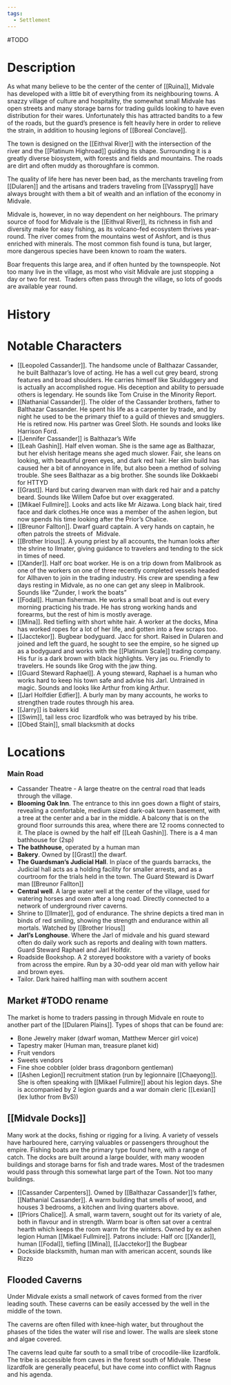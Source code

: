 ```yaml
---
tags:
  - Settlement
---
```

#TODO 
# Description
As what many believe to be the center of the center of [[Ruina]], Midvale has developed with a little bit of everything from its neighbouring towns. A snazzy village of culture and hospitality, the somewhat small Midvale has open streets and many storage barns for trading guilds looking to have even distribution for their wares. Unfortunately this has attracted bandits to a few of the roads, but the guard’s presence is felt heavily here in order to relieve the strain, in addition to housing legions of [[Boreal Conclave]].

The town is designed on the [[Eithval River]] with the intersection of the river and the [[Platinum Highroad]] guiding its shape. Surrounding it is a greatly diverse biosystem, with forests and fields and mountains. The roads are dirt and often muddy as thoroughfare is common.

The quality of life here has never been bad, as the merchants traveling from [[Dularen]] and the artisans and traders traveling from [[Vasspryg]] have always brought with them a bit of wealth and an inflation of the economy in Midvale. 

Midvale is, however, in no way dependent on her neighbours. The primary source of food for Midvale is the [[Eithval River]], its richness in fish and diversity make for easy fishing, as its volcano-fed ecosystem thrives year-round. The river comes from the mountains west of Ashfort, and is thus enriched with minerals. The most common fish found is tuna, but larger, more dangerous species have been known to roam the waters. 

Boar frequents this large area, and if often hunted by the townspeople. Not too many live in the village, as most who visit Midvale are just stopping a day or two for rest.  Traders often pass through the village, so lots of goods are available year round.

# History

# Notable Characters
- [[Leopoled Cassander]]. The handsome uncle of Balthazar Cassander, he built Balthazar’s love of acting. He has a well cut grey beard, strong features and broad shoulders. He carries himself like Skulduggery and is actually an accomplished rogue. His deception and ability to persuade others is legendary. He sounds like Tom Cruise in the Minority Report.
- [[Nathanial Cassander]]. The older of the Cassander brothers, father to Balthazar Cassander. He spent his life as a carpenter by trade, and by night he used to be the primary thief to a guild of thieves and smugglers. He is retired now. His partner was Greel Sloth. He sounds and looks like Harrison Ford.
- [[Jennifer Cassander]] is Balthazar’s Wife
- [[Leah Gashin]]. Half elven woman. She is the same age as Balthazar, but her elvish heritage means she aged much slower. Fair, she leans on looking, with beautiful green eyes, and dark red hair. Her slim build has caused her a bit of annoyance in life, but also been a method of solving trouble. She sees Balthazar as a big brother. She sounds like Dokkaebi for HTTYD
- [[Grast]]. Hard but caring dwarven man with dark red hair and a patchy beard. Sounds like Willem Dafoe but over exaggerated.
- [[Mikael Fullmire]]. Looks and acts like Mr Aizawa. Long black hair, tired face and dark clothes.He once was a member of the ashen legion, but now spends his time looking after the Prior’s Chalice.
- [[Breunor Fallton]]. Dwarf guard captain. A very hands on captain, he often patrols the streets of  Midvale.
- [[Brother Irious]]. A young priest by all accounts, the human looks after the shrine to Ilmater, giving guidance to travelers and tending to the sick in times of need.
- [[Xander]]. Half orc boat worker. He is on a trip down from Malibrook as one of the workers on one of three recently completed vessels headed for Allhaven to join in the trading industry. His crew are spending a few days resting in Midvale, as no one can get any sleep in Malibrook. Sounds like “Zunder, I work the boats”
- [[Fodal]]. Human fisherman. He works a small boat and is out every morning practicing his trade. He has strong working hands and forearms, but the rest of him is mostly average.
- [[Mina]]. Red tiefling with short white hair. A worker at the docks, Mina has worked ropes for a lot of her life, and gotten into a few scraps too.
- [[Jacctekor]]. Bugbear bodyguard. Jacc for short. Raised in Dularen and joined and left the guard, he sought to see the empire, so he signed up as a bodyguard and works with the [[Platinum Scale]] trading company. His fur is a dark brown with black highlights. Very jas ou. Friendly to travelers. He sounds like Grog with the jaw thing.
- [[Guard Steward Raphael]]. A young steward, Raphael is a human who works hard to keep his town safe and advise his Jarl. Untrained in magic. Sounds and looks like Arthur from king Arthur.
- [[Jarl Holfdier Edfier]]. A burly man by many accounts, he works to strengthen trade routes through his area.
- [[Jarry]] is bakers kid
- [[Swim]], tail less croc lizardfolk who was betrayed by his tribe.
- [[Obed Stain]], small blacksmith at docks

# Locations
### Main Road
  
- Cassander Theatre - A large theatre on the central road that leads through the village.
- **Blooming Oak Inn**. The entrance to this inn goes down a flight of stairs, revealing a comfortable, medium sized dark-oak tavern basement, with a tree at the center and a bar in the middle. A balcony that is on the ground floor surrounds this area, where there are 12 rooms connected to it. The place is owned by the half elf [[Leah Gashin]]. There is a 4 man bathhouse for (2sp)
- **The bathhouse**, operated by a human man
- **Bakery**. Owned by [[Grast]] the dwarf.
- **The Guardsman’s Judicial Hall**. In place of the guards barracks, the Judicial hall acts as a holding facility for smaller arrests, and as a courtroom for the trials held in the town. The Guard Steward is Dwarf man [[Breunor Fallton]]
- **Central well**. A large water well at the center of the village, used for watering horses and oxen after a long road. Directly connected to a network of underground river caverns.
- Shrine to [[Ilmater]], god of endurance. The shrine depicts a tired man in binds of red smiling, showing the strength and endurance within all mortals. Watched by [[Brother Irious]]
- **Jarl’s Longhouse**. Where the Jarl of midvale and his guard steward often do daily work such as reports and dealing with town matters. Guard Steward Raphael and Jarl Holfdir.
- Roadside Bookshop. A 2 storeyed bookstore with a variety of books from across the empire. Run by a 30-odd year old man with yellow hair and brown eyes.
- Tailor. Dark haired halfling man with southern accent

## Market #TODO rename
The market is home to traders passing in through Midvale en route to another part of the [[Dularen Plains]]. Types of shops that can be found are:

- Bone Jewelry maker (dwarf woman, Matthew Mercer girl voice)
- Tapestry maker (Human man, treasure planet kid)
- Fruit vendors
- Sweets vendors
- Fine shoe cobbler (older brass dragonborn gentleman)
- [[Ashen Legion]] recruitment station (run by legionnaire [[Chaeyong]]. She is often speaking with [[Mikael Fullmire]] about his legion days. She is accompanied by 2 legion guards and a war domain cleric [[Lexian]] (lex luthor from BvS))

## [[Midvale Docks]]
Many work at the docks, fishing or rigging for a living. A variety of vessels have harboured here, carrying valuables or passengers throughout the empire. Fishing boats are the primary type found here, with a range of catch. The docks are built around a large boulder, with many wooden buildings and storage barns for fish and trade wares. Most of the tradesmen would pass through this somewhat large part of the Town. Not too many buildings.

- [[Cassander Carpenters]]. Owned by [[Balthazar Cassander]]’s father, [[Nathanial Cassander]]. A warm building that smells of wood, and houses 3 bedrooms, a kitchen and living quarters above.
- [[Priors Chalice]]. A small, warm tavern, sought out for its variety of ale, both in flavour and in strength. Warm boar is often sat over a central hearth which keeps the room warm for the winters. Owned by ex ashen legion Human [[Mikael Fullmire]]. Patrons include: Half orc [[Xander]], human [[Fodal]], tiefling [[Mina]], [[Jacctekor]] the Bugbear
- Dockside blacksmith, human man with american accent, sounds like Rizzo  

## Flooded Caverns

Under Midvale exists a small network of caves formed from the river leading south. These caverns can be easily accessed by the well in the middle of the town.

The caverns are often filled with knee-high water, but throughout the phases of the tides the water will rise and lower. The walls are sleek stone and algae covered.

The caverns lead quite far south to a small tribe of crocodile-like lizardfolk. The tribe is accessible from caves in the forest south of Midvale. These lizardfolk are generally peaceful, but have come into conflict with Ragnus and his agenda.
